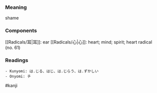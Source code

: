### Meaning

shame

### Components

[[Radicals/耳|耳]]: ear [[Radicals/心|心]]: heart; mind; spirit; heart radical (no. 61)

### Readings

```
- Kunyomi: は.じる、はじ、は.じらう、は.ずかしい
- Onyomi: チ
```

#kanji